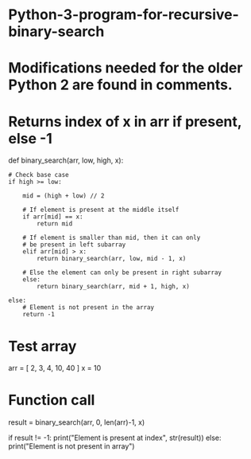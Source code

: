 # Python-3-program-for-recursive-binary-search
# Modifications needed for the older Python 2 are found in comments.

# Returns index of x in arr if present, else -1
def binary_search(arr, low, high, x):

	# Check base case
	if high >= low:

		mid = (high + low) // 2

		# If element is present at the middle itself
		if arr[mid] == x:
			return mid

		# If element is smaller than mid, then it can only
		# be present in left subarray
		elif arr[mid] > x:
			return binary_search(arr, low, mid - 1, x)

		# Else the element can only be present in right subarray
		else:
			return binary_search(arr, mid + 1, high, x)

	else:
		# Element is not present in the array
		return -1

# Test array
arr = [ 2, 3, 4, 10, 40 ]
x = 10

# Function call
result = binary_search(arr, 0, len(arr)-1, x)

if result != -1:
	print("Element is present at index", str(result))
else:
	print("Element is not present in array")
